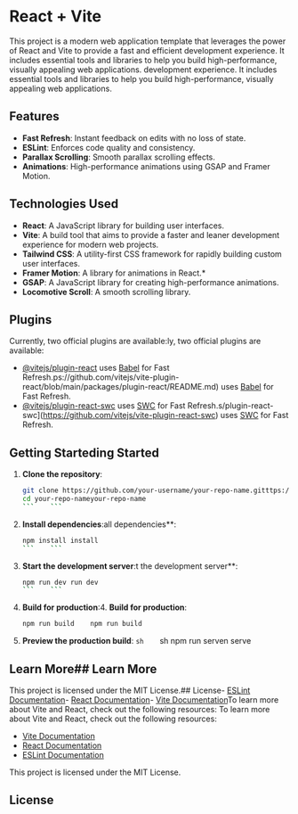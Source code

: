 # React + Vite

This project is a modern web application template that leverages the power of React and Vite to provide a fast and efficient development experience. It includes essential tools and libraries to help you build high-performance, visually appealing web applications. development experience. It includes essential tools and libraries to help you build high-performance, visually appealing web applications.

## Features

- **Fast Refresh**: Instant feedback on edits with no loss of state.
- **ESLint**: Enforces code quality and consistency.
- **Parallax Scrolling**: Smooth parallax scrolling effects.
- **Animations**: High-performance animations using GSAP and Framer Motion.

## Technologies Used

- **React**: A JavaScript library for building user interfaces.
- **Vite**: A build tool that aims to provide a faster and leaner development experience for modern web projects.
- **Tailwind CSS**: A utility-first CSS framework for rapidly building custom user interfaces.
- **Framer Motion**: A library for animations in React.*
- **GSAP**: A JavaScript library for creating high-performance animations.
- **Locomotive Scroll**: A smooth scrolling library.

## Plugins

Currently, two official plugins are available:ly, two official plugins are available:

- [@vitejs/plugin-react](https://github.com/vitejs/vite-plugin-react/blob/main/packages/plugin-react/README.md) uses [Babel](https://babeljs.io/) for Fast Refresh.ps://github.com/vitejs/vite-plugin-react/blob/main/packages/plugin-react/README.md) uses [Babel](https://babeljs.io/) for Fast Refresh.
- [@vitejs/plugin-react-swc](https://github.com/vitejs/vite-plugin-react-swc) uses [SWC](https://swc.rs/) for Fast Refresh.s/plugin-react-swc](https://github.com/vitejs/vite-plugin-react-swc) uses [SWC](https://swc.rs/) for Fast Refresh.

## Getting Starteding Started

1. **Clone the repository**:
    ```sh
    git clone https://github.com/your-username/your-repo-name.gitttps://github.com/your-username/your-repo-name.git
    cd your-repo-nameyour-repo-name
    ```    ```

2. **Install dependencies**:all dependencies**:
    ```sh
    npm install install
    ```    ```

3. **Start the development server**:t the development server**:
    ```sh
    npm run dev run dev
    ```    ```

4. **Build for production**:4. **Build for production**:
    ```sh
    npm run build    npm run build
    ```

5. **Preview the production build**:
    ```sh    ```sh
    npm run serven serve
    ```    ```

## Learn More## Learn More











This project is licensed under the MIT License.## License- [ESLint Documentation](https://eslint.org/docs/user-guide/getting-started)- [React Documentation](https://reactjs.org/docs/getting-started.html)- [Vite Documentation](https://vitejs.dev/guide/)To learn more about Vite and React, check out the following resources:
To learn more about Vite and React, check out the following resources:

- [Vite Documentation](https://vitejs.dev/guide/)
- [React Documentation](https://reactjs.org/docs/getting-started.html)
- [ESLint Documentation](https://eslint.org/docs/user-guide/getting-started)


This project is licensed under the MIT License.

## License